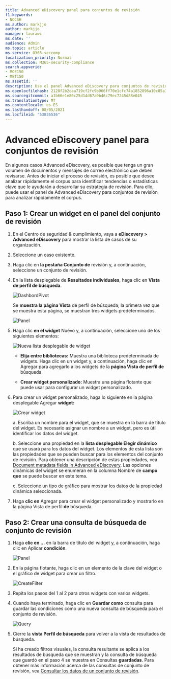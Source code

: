 ```yaml
---
title: Advanced eDiscovery panel para conjuntos de revisión
f1.keywords:
- NOCSH
ms.author: markjjo
author: markjjo
manager: laurawi
ms.date: ''
audience: Admin
ms.topic: article
ms.service: O365-seccomp
localization_priority: Normal
ms.collection: M365-security-compliance
search.appverid:
- MOE150
- MET150
ms.assetid: ''
description: Use el panel Advanced eDiscovery para conjuntos de revisión para analizar rápidamente su corpus para identificar tendencias o estadísticas clave que le ayudarán a desarrollar su estrategia de revisión.
ms.openlocfilehash: 2128f2b2caa719cf2fc9b966ff70e1cfc74a1852896a10c85a17c407ffdddfea
ms.sourcegitcommit: a1b66e1e80c25d14d67a9b46c79ec7245d88e045
ms.translationtype: MT
ms.contentlocale: es-ES
ms.lasthandoff: 08/05/2021
ms.locfileid: "53836536"
---
```

# <a name="advanced-ediscovery-dashboard-for-review-sets"></a>Advanced eDiscovery panel para conjuntos de revisión

En algunos casos Advanced eDiscovery, es posible que tenga un gran volumen de documentos y mensajes de correo electrónico que deben revisarse. Antes de iniciar el proceso de revisión, es posible que desee analizar rápidamente el corpus para identificar tendencias o estadísticas clave que le ayudarán a desarrollar su estrategia de revisión. Para ello, puede usar el panel de Advanced eDiscovery para conjuntos de revisión para analizar rápidamente el corpus.

## <a name="step-1-create-a-widget-on-the-review-set-dashboard"></a>Paso 1: Crear un widget en el panel del conjunto de revisión

1. En el Centro de seguridad & cumplimiento, vaya a **eDiscovery > Advanced eDiscovery** para mostrar la lista de casos de su organización.
  
2. Seleccione un caso existente.
  
3. Haga clic en **la pestaña Conjunto de** revisión y, a continuación, seleccione un conjunto de revisión.
  
4. En la lista desplegable de **Resultados individuales**, haga clic en **Vista de perfil de búsqueda**. 

   ![DashbordPivot](../media/dashboardpivot.png)

   Se **muestra la página Vista** de perfil de búsqueda; la primera vez que se muestra esta página, se muestran tres widgets predeterminados.

   ![Panel](../media/dashboardonly.png)
  
5. Haga clic **en el widget** Nuevo y, a continuación, seleccione uno de los siguientes elementos:

   ![Nueva lista desplegable de widget](../media/NewWidgetDropdownBox.png)

   - **Elija entre bibliotecas:** Muestra una biblioteca predeterminada de widgets. Haga clic en un  widget y, a continuación, haga clic en Agregar para agregarlo a los widgets de la **página Vista de perfil de** búsqueda.
  
   - **Crear widget personalizado:** Muestra una página flotante que puede usar para configurar un widget personalizado. 

6. Para crear un widget personalizado, haga lo siguiente en la página desplegable Agregar **widget:**

   ![Crear widget](../media/addwidget.png)

    a. Escriba un nombre para el widget, que se muestra en la barra de título del widget. Es necesario asignar un nombre a un widget, pero es útil identificar los datos del widget.

    b. Seleccione una propiedad en la **lista desplegable Elegir dinámico** que se usará para los datos del widget. Los elementos de esta lista son las propiedades que se pueden buscar para los elementos del conjunto de revisión. Para obtener una descripción de estas propiedades, vea [Document metadata fields in Advanced eDiscovery](document-metadata-fields-in-Advanced-eDiscovery.md). Las opciones dinámicas del widget se enumeran en la columna Nombre de **campo que** se puede buscar en este tema.

    c. Seleccione un tipo de gráfico para mostrar los datos de la propiedad dinámica seleccionada.

  6. Haga **clic en** Agregar para crear el widget personalizado y mostrarlo en la página Vista de perfil **de** búsqueda.

## <a name="step-2-create-a-review-set-search-query"></a>Paso 2: Crear una consulta de búsqueda de conjunto de revisión

1. Haga **clic en ...** en la barra de título del widget y, a continuación, haga clic en Aplicar **condición**.

   ![Panel](../media/searchprofilehome.png)

2. En la página flotante, haga clic en un elemento de la clave del widget o el gráfico de widget para crear un filtro.

   ![CreateFilter](../media/applyconditionfilter.png)

3. Repita los pasos del 1 al 2 para otros widgets con varios widgets. 

4. Cuando haya terminado, haga clic en **Guardar como** consulta para guardar las condiciones como una nueva consulta de búsqueda para el conjunto de revisión.

   ![Query](../media/savequery.png)

5. Cierre la **vista Perfil de búsqueda** para volver a la vista de resultados de búsqueda.

   Si ha creado filtros visuales, la consulta resultante se aplica a los resultados de búsqueda que se muestran y la consulta de búsqueda que guardó en el paso 4 se muestra en Consultas **guardadas**. Para obtener más información acerca de las consultas de conjunto de revisión, vea [Consultar los datos de un conjunto de revisión](review-set-search.md).
